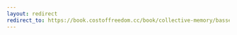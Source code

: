 ```yaml
---
layout: redirect
redirect_to: https://book.costoffreedom.cc/book/collective-memory/bassel-and-my-freedom.html
---
```

